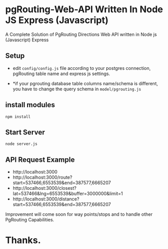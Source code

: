 # pgRouting-Web-API Written In Node JS Express (Javascript)

A Complete Solution of PgRouting Directions Web API written in Node js (Javascript) Express

## Setup

- edit `config/config.js` file according to your postgres connection, pgRouting table name and express js settings.
 
- *if your pgrouting database table columns name/schema is different, you have to change the query schema in `model/pgrouting.js`
 
## install modules

```npm install```


## Start Server

 `node server.js`


## API Request Example
 * http://localhost:3000
 * http://localhost:3000/route?start=537466,6553539&end=387577,6665207
 * http://localhost:3000/closest?lat=537466&lng=6553539&buffer=3000000&limit=1
 * http://localhost:3000/distance?start=537466,6553539&end=387577,6665207
 
 
Improvement will come soon for way points/stops and to handle other PgRouting Capabilities.
 
# Thanks.
